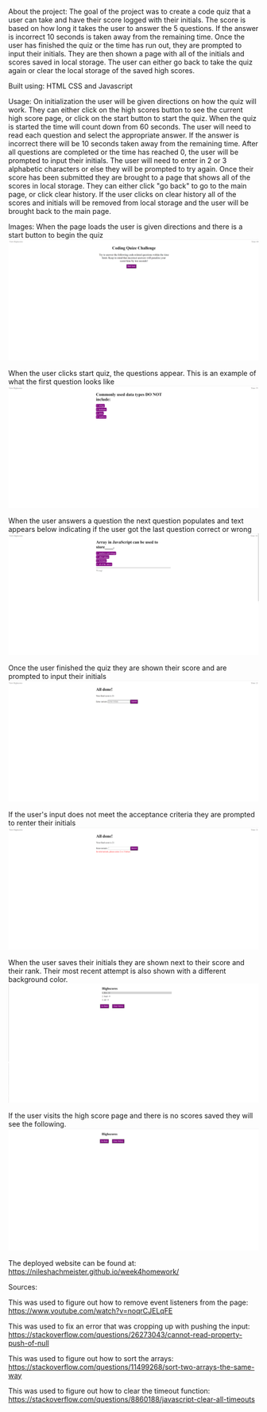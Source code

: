 About the project: The goal of the project was to create a code quiz that a user can take and have their score logged with their initials. The score is based on how long it takes the user to answer the 5 questions. If the answer is incorrect 10 seconds is taken away from the remaining time. Once the user has finished the quiz or the time has run out, they are prompted to input their initials. They are then shown a page with all of the initials and scores saved in local storage. The user can either go back to take the quiz again or clear the local storage of the saved high scores.


Built using: HTML CSS and Javascript


Usage: On initialization the user will be given directions on how the quiz will work. They can either click on the high scores button to see the current high score page, or click on the start button to start the quiz. When the quiz is started the time will count down from 60 seconds. The user will need to read each question and select the appropriate answer. If the answer is incorrect there will be 10 seconds taken away from the remaining time. After all questions are completed or the time has reached 0, the user will be prompted to input their initials. The user will need to enter in 2 or 3 alphabetic characters or else they will be prompted to try again. Once their score has been submitted they are brought to a page that shows all of the scores in local storage. They can either click "go back" to go to the main page, or click clear history. If the user clicks on clear history all of the scores and initials will be removed from local storage and the user will be brought back to the main page. 



Images:
When the page loads the user is given directions and there is a start button to begin the quiz
<img src="./examples/example1.png" alt="an image demonstrating what the page looks like on load">

When the user clicks start quiz, the questions appear. This is an example of what the first question looks like
<img src="./examples/example2.png" alt="an image demonstrating what the page looks like with a question on it">

When the user answers a question the next question populates and text appears below indicating if the user got the last question correct or wrong
<img src="./examples/example3.png" alt="an image demonstrating what the page looks like after a user answers a question incorrectly">

Once the user finished the quiz they are shown their score and are prompted to input their initials
<img src="./examples/example4.png" alt="an image demonstrating what the page looks like when the user finishes the quiz">

If the user's input does not meet the acceptance criteria they are prompted to renter their initials
<img src="./examples/example5.png" alt="an image demonstrating what the page looks like when the user's input does not meet the acceptance criteria">

When the user saves their initials they are shown next to their score and their rank. Their most recent attempt is also shown with a different background color.
<img src="./examples/example6.png" alt="an image demonstrating what the highscore page looks like">

If the user visits the high score page and there is no scores saved they will see the following.
<img src="./examples/example7.png" alt="an image demonstrating what the page looks like on load">

The deployed website can be found at: https://nileshachmeister.github.io/week4homework/




Sources:

This was used to figure out how to remove event listeners from the page:
https://www.youtube.com/watch?v=noqrCJELqFE


This was used to fix an error that was cropping up with pushing the input:
https://stackoverflow.com/questions/26273043/cannot-read-property-push-of-null


This was used to figure out how to sort the arrays:
https://stackoverflow.com/questions/11499268/sort-two-arrays-the-same-way

This was used to figure out how to clear the timeout function:
https://stackoverflow.com/questions/8860188/javascript-clear-all-timeouts

